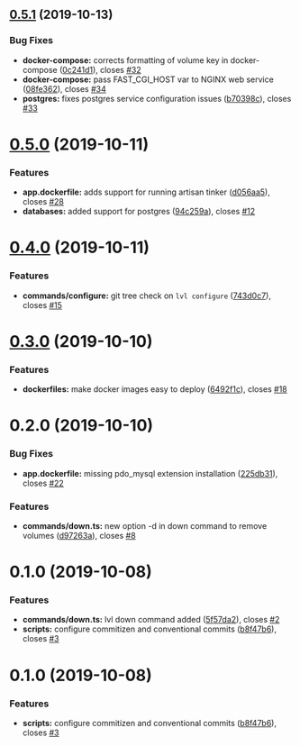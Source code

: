## [0.5.1](https://github.com/badassery/laravel-up/compare/v0.5.0...v0.5.1) (2019-10-13)

### Bug Fixes

- **docker-compose:** corrects formatting of volume key in docker-compose ([0c241d1](https://github.com/badassery/laravel-up/commit/0c241d1)), closes [#32](https://github.com/badassery/laravel-up/issues/32)
- **docker-compose:** pass FAST_CGI_HOST var to NGINX web service ([08fe362](https://github.com/badassery/laravel-up/commit/08fe362)), closes [#34](https://github.com/badassery/laravel-up/issues/34)
- **postgres:** fixes postgres service configuration issues ([b70398c](https://github.com/badassery/laravel-up/commit/b70398c)), closes [#33](https://github.com/badassery/laravel-up/issues/33)

# [0.5.0](https://github.com/badassery/laravel-up/compare/v0.4.0...v0.5.0) (2019-10-11)

### Features

- **app.dockerfile:** adds support for running artisan tinker ([d056aa5](https://github.com/badassery/laravel-up/commit/d056aa5)), closes [#28](https://github.com/badassery/laravel-up/issues/28)
- **databases:** added support for postgres ([94c259a](https://github.com/badassery/laravel-up/commit/94c259a)), closes [#12](https://github.com/badassery/laravel-up/issues/12)

# [0.4.0](https://github.com/badassery/laravel-up/compare/v0.3.0...v0.4.0) (2019-10-11)

### Features

- **commands/configure:** git tree check on `lvl configure` ([743d0c7](https://github.com/badassery/laravel-up/commit/743d0c7)), closes [#15](https://github.com/badassery/laravel-up/issues/15)

# [0.3.0](https://github.com/badassery/laravel-up/compare/v0.2.0...v0.3.0) (2019-10-10)

### Features

- **dockerfiles:** make docker images easy to deploy ([6492f1c](https://github.com/badassery/laravel-up/commit/6492f1c)), closes [#18](https://github.com/badassery/laravel-up/issues/18)

# 0.2.0 (2019-10-10)

### Bug Fixes

- **app.dockerfile:** missing pdo_mysql extension installation ([225db31](https://github.com/badassery/laravel-up/commit/225db31)), closes [#22](https://github.com/badassery/laravel-up/issues/22)

### Features

- **commands/down.ts:** new option -d in down command to remove volumes ([d97263a](https://github.com/badassery/laravel-up/commit/d97263a)), closes [#8](https://github.com/badassery/laravel-up/issues/8)

# 0.1.0 (2019-10-08)

### Features

- **commands/down.ts:** lvl down command added ([5f57da2](https://github.com/badassery/laravel-up/commit/5f57da2)), closes [#2](https://github.com/badassery/laravel-up/issues/2)
- **scripts:** configure commitizen and conventional commits ([b8f47b6](https://github.com/badassery/laravel-up/commit/b8f47b6)), closes [#3](https://github.com/badassery/laravel-up/issues/3)

# 0.1.0 (2019-10-08)

### Features

- **scripts:** configure commitizen and conventional commits ([b8f47b6](https://github.com/badassery/laravel-up/commit/b8f47b6)), closes [#3](https://github.com/badassery/laravel-up/issues/3)

